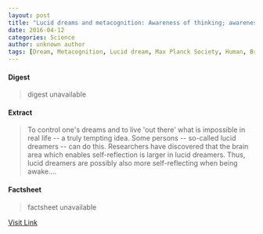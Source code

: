 ```yaml
---
layout: post
title: "Lucid dreams and metacognition: Awareness of thinking; awareness of dreaming"
date: 2016-04-12
categories: Science
author: unknown author
tags: [Dream, Metacognition, Lucid dream, Max Planck Society, Human, Brain, Psychological concepts, Behavioural sciences, Epistemology, Neuropsychology, Neuroscience, Cognitive science, Cognition, Psychology, Emergence, Neuropsychological assessment, Phenomenology]
---
```



#### Digest
>digest unavailable

#### Extract
>To control one's dreams and to live 'out there' what is impossible in real life -- a truly tempting idea. Some persons -- so-called lucid dreamers -- can do this. Researchers have discovered that the brain area which enables self-reflection is larger in lucid dreamers. Thus, lucid dreamers are possibly also more self-reflecting when being awake....

#### Factsheet
>factsheet unavailable

[Visit Link](http://feeds.sciencedaily.com/~r/sciencedaily/~3/Ldn5LdERCyY/150123135112.htm)


